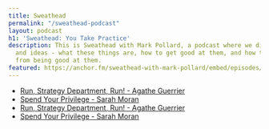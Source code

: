 ```yaml
---
title: Sweathead
permalink: "/sweathead-podcast"
layout: podcast
h1: 'Sweathead: You Take Practice'
description: This is Sweathead with Mark Pollard, a podcast where we discuss strategy
  and ideas - what these things are, how to get good at them, and how to earn money
  from being good at them.
featured: https://anchor.fm/sweathead-with-mark-pollard/embed/episodes/The-Search-Of-Strategy---Michael-King-e1nral/a-a475ic
---
```


* [Run, Strategy Department, Run! - Agathe Guerrier](https://anchor.fm/sweathead-with-mark-pollard/episodes/Run--Strategy-Department--Run----Agathe-Guerrier-e1o81s/a-a48720)
* [Spend Your Privilege - Sarah Moran](https://anchor.fm/sweathead-with-mark-pollard/episodes/Spend-Your-Privilege---Sarah-Moran-e1nea5)
* [Run, Strategy Department, Run! - Agathe Guerrier](https://anchor.fm/sweathead-with-mark-pollard/episodes/Run--Strategy-Department--Run----Agathe-Guerrier-e1o81s/a-a48720)
* [Spend Your Privilege - Sarah Moran](https://anchor.fm/sweathead-with-mark-pollard/episodes/Spend-Your-Privilege---Sarah-Moran-e1nea5)
